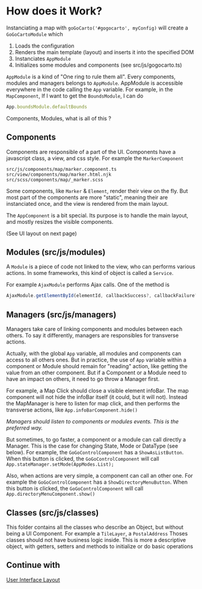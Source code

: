How does it Work?
================

Instanciating a map with `goGoCarto('#gogocarto', myConfig)` will create a `GoGoCartoModule` which 
1. Loads the configuration
2. Renders the main template (layout) and inserts it into the specified DOM
3. Instanciates `AppModule`
4. Initializes some modules and components
(see src/js/gogocarto.ts)

`AppModule` is a kind of "One ring to rule them all". Every components, modules and managers belongs to `AppModule`.
AppModule is accessible everywhere in the code calling the `App` variable.
For example, in the `MapComponent`, If I want to get the `BoundsModule`, I can do
```javascript
App.boundsModule.defaultBounds
```

Components, Modules, what is all of this ?

Components
--------
Components are responsible of a part of the UI.
Components have a javascript class, a view, and css style. For example the `MarkerComponent`
```
src/js/components/map/marker.component.ts
src/view/components/map/marker.html.njk
src/scss/components/map/_marker.scss
```

Some components, like `Marker` & `Element`, render their view on the fly.
But most part of the components are more "static", meaning their are instanciated once, and the view 
is rendered from the main layout.

The `AppComponent` is a bit special. Its purpose is to handle the main layout, and mostly resizes the visible components.

(See UI layout on next page)


Modules (src/js/modules)
------
A `Module` is a piece of code not linked to the view, who can performs various actions. 
In some frameworks, this kind of object is called a `Service`.

For example `AjaxModule` performs Ajax calls. One of the method is
```javascript
AjaxModule.getElementById(elementId, callbackSuccess?, callbackFailure?)
```


Managers (src/js/managers)
---------

Managers take care of linking components and modules between each others.
To say it differently, managers are responsibles for transverse actions.

Actually, with the global `App` variable, all modules and components can access to all others ones. 
But in practice, the use of `App` variable within a component or Module should remain for "reading" action, like
getting the value from an other component. But if a Component or a Module need to have an impact on others, it need to
go throw a Manager first.

For example, a Map Click should close a visible element infoBar. 
The map component will not hide the infoBar itself (it could, but it will not). Instead the MapManager is here to listen
for map click, and then performs the transverse actions, like `App.infoBarComponent.hide()`

*Managers should listen to components or modules events. This is the preferred way.*

But sometimes, to go faster, a component or a module can call directly a Manager.
This is the case for changing State, Mode or DataType (see below).
For example, the `GoGoControlComponent` has a `ShowAsListButton`. When this button is clicked, the `GoGoControlComponent`
will call `App.stateManager.setMode(AppModes.List);`

Also, when actions are very simple, a component can call an other one. 
For example the `GoGoControlComponent` has a `ShowDirectoryMenuButton`. When this button is clicked, the `GoGoControlComponent`
will call `App.directoryMenuComponent.show()`

Classes (src/js/classes)
--------
This folder contains all the classes who describe an Object, but without being a UI Component. 
For example a `TileLayer`, a `PostalAddress`
Thoses classes should not have business logic inside. This is more a descriptive object, with getters, setters
and methods to initialize or do basic operations

Continue with
--
[User Interface Layout](4-Ui-layout.md)
